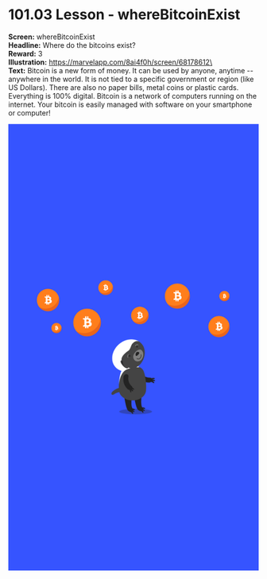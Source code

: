 # 101.03 Lesson - whereBitcoinExist

**Screen:** whereBitcoinExist\
**Headline:** Where do the bitcoins exist?\
**Reward:** 3\
**Illustration:** https://marvelapp.com/8ai4f0h/screen/68178612\
\
**Text:** Bitcoin is a new form of money. It can be used by anyone, anytime -- anywhere in the world. It is not tied to a specific government or region (like US Dollars). There are also no paper bills, metal coins or plastic cards. Everything is 100% digital. Bitcoin is a network of computers running on the internet. Your bitcoin is easily managed with software on your smartphone or computer!

![](<../.gitbook/assets/image (20).png>)

